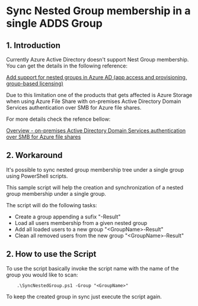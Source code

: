 Sync Nested Group membership in a single ADDS Group
===================================================

## 1. Introduction
Currently Azure Active Directory doesn't support Nest Group membership.
You can get the details in the following reference:

[Add support for nested groups in Azure AD (app access and provisioning, group-based licensing)](https://feedback.azure.com/forums/169401-azure-active-directory/suggestions/15718164-add-support-for-nested-groups-in-azure-ad-app-acc)

Due to this limitation one of the products that gets affected is Azure Storage when using Azure File Share with on-premises Active Directory Domain Services authentication over SMB for Azure file shares.

For more details check the refence bellow:

[Overview - on-premises Active Directory Domain Services authentication over SMB for Azure file shares](https://docs.microsoft.com/en-us/azure/storage/files/storage-files-identity-auth-active-directory-enable)

## 2. Workaround
It's possible to sync nested group membership tree under a single group using PowerShell scripts.

This sample script will help the creation and synchronization of a nested group membership under a single group.

The script will do the following tasks:

- Create a group appending a sufix "-Result"
- Load all users membership from a given nested group
- Add all loaded users to a new group "\<GroupName\>-Result"
- Clean all removed users from the new group "\<GroupName\>-Result"

## 2. How to use the Script
To use the script basically invoke the script name with the name of the group you would like to scan:

        .\SyncNestedGroup.ps1 -Group "<GroupName>"

To keep the created group in sync just execute the script again.